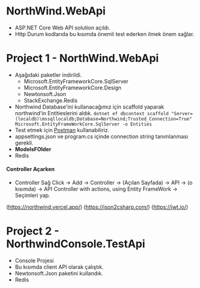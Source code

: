 # NorthWind.WebApi
- ASP.NET Core Web API solution açıldı.
- Http Durum kodlarıda bu kısımda önemli test ederken ilmek önem sağlar.

# Project 1 - NorthWind.WebApi
- Aşağıdaki paketler indirildi.
  - Microsoft.EntityFrameworkCore.SqlServer
  - Microsoft.EntityFrameworkCore.Design
  - Newtonsoft.Json
  - StackExchange.Redis
- Northwind Database'ini kullanacağımız için scaffold yaparak northwind'in Entitieslerini aldık. 
`dotnet ef dbcontext scaffold "Server=(localdb)\mssqllocaldb;Database=Northwind;Trusted_Connection=True" Microsoft.EntityFrameWorkCore.SqlServer -o Entities`
- Test etmek için [Postman](https://www.postman.com/downloads/) kullanabiliriz. 
- appsettings.json ve program.cs içinde connection string tanımlanması gerekli. 
- **ModelsFOlder**
- Redis
#### Controller Açarken 
- Controller Sağ Click -> Add -> Controller -> (Açılan Sayfada) -> API -> (o kısımda) -> API Controller with actions, using Entity FrameWork -> Seçimleri yap. 

(https://northwind.vercel.app/)
(https://json2csharp.com/)
(https://jwt.io/)

# Project 2 - NorthwindConsole.TestApi
- Console Projesi
- Bu kısımda client API olarak çalıştık.
- Newtonsoft.Json paketini kullandık. 
- Redis 
